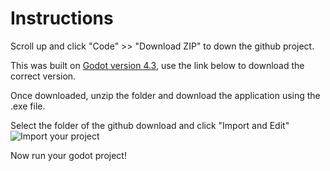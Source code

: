 <h1>Instructions</h1>
Scroll up and click "Code" >> "Download ZIP"  to down the github project.

This was built on [Godot version 4.3](https://godotengine.org/download/archive/4.3-stable/), use the link below to download the correct version.

Once downloaded, unzip the folder and download the application using the .exe file.

Select the folder of the github download and click "Import and Edit"
![Import your project]("2D-Game/assets/step_1.png")

Now run your godot project!

